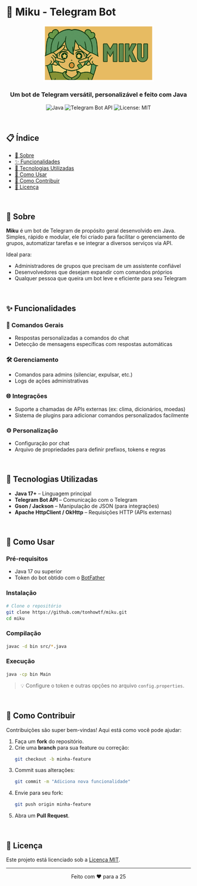 # 🤖 Miku - Telegram Bot

<div align="center">
  <img src="miku.png" alt="Miku Icon" width="300">
  <br>
  <h3>Um bot de Telegram versátil, personalizável e feito com Java</h3>
  <p>
    <img src="https://img.shields.io/badge/Java-17+-007396?style=for-the-badge&logo=java&logoColor=white" alt="Java">
    <img src="https://img.shields.io/badge/Telegram%20Bot%20API-Suportado-2CA5E0?style=for-the-badge&logo=telegram&logoColor=white" alt="Telegram Bot API">
    <img src="https://img.shields.io/badge/License-MIT-yellow.svg?style=for-the-badge" alt="License: MIT">
  </p>
</div>

<br>

## 📋 Índice

- [📌 Sobre](#-sobre)
- [✨ Funcionalidades](#-funcionalidades)
- [🧰 Tecnologias Utilizadas](#-tecnologias-utilizadas)
- [🚀 Como Usar](#-como-usar)
- [🤝 Como Contribuir](#-como-contribuir)
- [📜 Licença](#-licença)

<br>

## 📌 Sobre

**Miku** é um bot de Telegram de propósito geral desenvolvido em Java. Simples, rápido e modular, ele foi criado para facilitar o gerenciamento de grupos, automatizar tarefas e se integrar a diversos serviços via API.

Ideal para:
- Administradores de grupos que precisam de um assistente confiável
- Desenvolvedores que desejam expandir com comandos próprios
- Qualquer pessoa que queira um bot leve e eficiente para seu Telegram

<br>

## ✨ Funcionalidades

### 💬 Comandos Gerais
- Respostas personalizadas a comandos do chat
- Detecção de mensagens específicas com respostas automáticas

### 🛠️ Gerenciamento
- Comandos para admins (silenciar, expulsar, etc.)
- Logs de ações administrativas

### 🌐 Integrações
- Suporte a chamadas de APIs externas (ex: clima, dicionários, moedas)
- Sistema de plugins para adicionar comandos personalizados facilmente

### ⚙️ Personalização
- Configuração por chat
- Arquivo de propriedades para definir prefixos, tokens e regras

<br>

## 🧰 Tecnologias Utilizadas

- **Java 17+** – Linguagem principal
- **Telegram Bot API** – Comunicação com o Telegram
- **Gson / Jackson** – Manipulação de JSON (para integrações)
- **Apache HttpClient / OkHttp** – Requisições HTTP (APIs externas)

<br>

## 🚀 Como Usar

### Pré-requisitos

- Java 17 ou superior
- Token do bot obtido com o [BotFather](https://t.me/BotFather)

### Instalação

```bash
# Clone o repositório
git clone https://github.com/tonhowtf/miku.git
cd miku
```

### Compilação

```bash
javac -d bin src/*.java
```

### Execução

```bash
java -cp bin Main
```

> 💡 Configure o token e outras opções no arquivo `config.properties`.

<br>

## 🤝 Como Contribuir

Contribuições são super bem-vindas! Aqui está como você pode ajudar:

1. Faça um **fork** do repositório.
2. Crie uma **branch** para sua feature ou correção:
   ```bash
   git checkout -b minha-feature
   ```
3. Commit suas alterações:
   ```bash
   git commit -m "Adiciona nova funcionalidade"
   ```
4. Envie para seu fork:
   ```bash
   git push origin minha-feature
   ```
5. Abra um **Pull Request**.

<br>

## 📜 Licença

Este projeto está licenciado sob a [Licença MIT](LICENSE).

---

<div align="center">
  <p>
    Feito com ❤️ para a 25
  </p>
</div>
